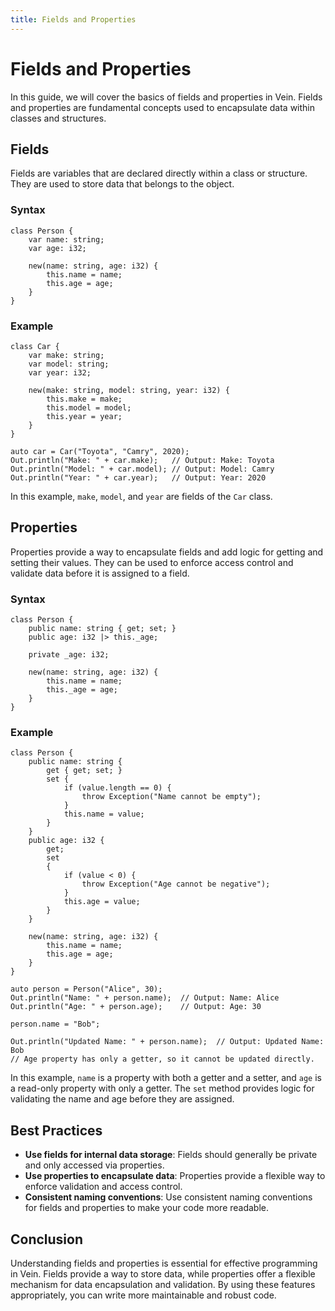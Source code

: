 ```yaml
---
title: Fields and Properties
---
```


# Fields and Properties

In this guide, we will cover the basics of fields and properties in Vein. Fields and properties are fundamental concepts used to encapsulate data within classes and structures.

## Fields

Fields are variables that are declared directly within a class or structure. They are used to store data that belongs to the object.

### Syntax

```vein
class Person {
    var name: string;
    var age: i32;

    new(name: string, age: i32) {
        this.name = name;
        this.age = age;
    }
}
```

### Example

```vein
class Car {
    var make: string;
    var model: string;
    var year: i32;

    new(make: string, model: string, year: i32) {
        this.make = make;
        this.model = model;
        this.year = year;
    }
}

auto car = Car("Toyota", "Camry", 2020);
Out.println("Make: " + car.make);   // Output: Make: Toyota
Out.println("Model: " + car.model); // Output: Model: Camry
Out.println("Year: " + car.year);   // Output: Year: 2020
```

In this example, `make`, `model`, and `year` are fields of the `Car` class.

## Properties

Properties provide a way to encapsulate fields and add logic for getting and setting their values. They can be used to enforce access control and validate data before it is assigned to a field.

### Syntax

```vein
class Person {
    public name: string { get; set; }
    public age: i32 |> this._age;

    private _age: i32;

    new(name: string, age: i32) {
        this.name = name;
        this._age = age;
    }
}
```

### Example

```vein
class Person {
    public name: string { 
        get { get; set; }
        set {
            if (value.length == 0) {
                throw Exception("Name cannot be empty");
            }
            this.name = value;
        }
    }
    public age: i32 { 
        get; 
        set 
        {
            if (value < 0) {
                throw Exception("Age cannot be negative");
            }
            this.age = value;
        } 
    }

    new(name: string, age: i32) {
        this.name = name;
        this.age = age;
    }
}

auto person = Person("Alice", 30);
Out.println("Name: " + person.name);  // Output: Name: Alice
Out.println("Age: " + person.age);    // Output: Age: 30

person.name = "Bob";

Out.println("Updated Name: " + person.name);  // Output: Updated Name: Bob
// Age property has only a getter, so it cannot be updated directly.
```

In this example, `name` is a property with both a getter and a setter, and `age` is a read-only property with only a getter. The `set` method provides logic for validating the name and age before they are assigned.

## Best Practices

- **Use fields for internal data storage**: Fields should generally be private and only accessed via properties.
- **Use properties to encapsulate data**: Properties provide a flexible way to enforce validation and access control.
- **Consistent naming conventions**: Use consistent naming conventions for fields and properties to make your code more readable.

## Conclusion

Understanding fields and properties is essential for effective programming in Vein. Fields provide a way to store data, while properties offer a flexible mechanism for data encapsulation and validation. By using these features appropriately, you can write more maintainable and robust code.